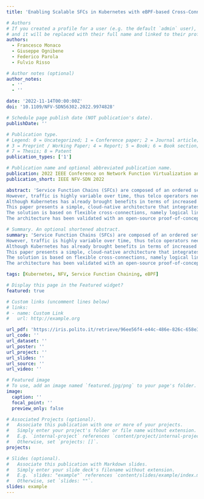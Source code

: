 ```yaml
---
title: 'Enabling Scalable SFCs in Kubernetes with eBPF-based Cross-Connections'

# Authors
# If you created a profile for a user (e.g. the default `admin` user), write the username (folder name) here
# and it will be replaced with their full name and linked to their profile.
authors:
  - Francesco Monaco
  - Giuseppe Ognibene
  - Federico Parola
  - Fulvio Risso

# Author notes (optional)
author_notes:
  - ''
  - ''

date: '2022-11-14T00:00:00Z'
doi: '10.1109/NFV-SDN56302.2022.9974828'

# Schedule page publish date (NOT publication's date).
publishDate: ''

# Publication type.
# Legend: 0 = Uncategorized; 1 = Conference paper; 2 = Journal article;
# 3 = Preprint / Working Paper; 4 = Report; 5 = Book; 6 = Book section;
# 7 = Thesis; 8 = Patent
publication_types: ['1']

# Publication name and optional abbreviated publication name.
publication: 2022 IEEE Conference on Network Function Virtualization and Software Defined Networks (NFV-SDN)
publication_short: IEEE NFV-SDN 2022

abstract: 'Service Function Chains (SFCs) are composed of an ordered set of Network Functions (NFs) that provide network services to the handled traffic.
However, traffic is highly variable over time, thus telco operators need to deploy scalable chains that can quickly and easily adapt to the load fluctuations.
Although Kubernetes has already brought benefits in terms of increased scalability and flexibility to general-purpose applications, it is not natively suitable for network workloads since it lacks some functionalities required by network services.
This paper presents a simple, cloud-native architecture that integrates SFCs in Kubernetes, with the aim of seamlessly leveraging cloud-native features such as horizontal autoscaling.
The solution is based on flexible cross-connections, namely logical links that connect adjacent network functions, which can promptly adapt the distribution of the network traffic to the existing network functions in case of scale in/out events affecting the number of NF instances.
The architecture has been validated with an open-source proof-of-concept implementation based on dedicated Kubernetes operators and an eBPF load balancer, demonstrating the feasibility and the efficiency of the proposed approach.'

# Summary. An optional shortened abstract.
summary: 'Service Function Chains (SFCs) are composed of an ordered set of Network Functions (NFs) that provide network services to the handled traffic.
However, traffic is highly variable over time, thus telco operators need to deploy scalable chains that can quickly and easily adapt to the load fluctuations.
Although Kubernetes has already brought benefits in terms of increased scalability and flexibility to general-purpose applications, it is not natively suitable for network workloads since it lacks some functionalities required by network services.
This paper presents a simple, cloud-native architecture that integrates SFCs in Kubernetes, with the aim of seamlessly leveraging cloud-native features such as horizontal autoscaling.
The solution is based on flexible cross-connections, namely logical links that connect adjacent network functions, which can promptly adapt the distribution of the network traffic to the existing network functions in case of scale in/out events affecting the number of NF instances.
The architecture has been validated with an open-source proof-of-concept implementation based on dedicated Kubernetes operators and an eBPF load balancer, demonstrating the feasibility and the efficiency of the proposed approach.'

tags: [Kubernetes, NFV, Service Function Chaining, eBPF]

# Display this page in the Featured widget?
featured: true

# Custom links (uncomment lines below)
# links:
# - name: Custom Link
#   url: http://example.org

url_pdf: 'https://iris.polito.it/retrieve/96ee56f4-e44c-486e-826c-658e389b4669/author_Enabling%20Scalable%20SFCs%20in%20Kubernetes%20with%20eBPF-based%20Cross-Connections.pdf'
url_code: ''
url_dataset: ''
url_poster: ''
url_project: ''
url_slides: ''
url_source: ''
url_video: ''

# Featured image
# To use, add an image named `featured.jpg/png` to your page's folder.
image:
  caption: ''
  focal_point: ''
  preview_only: false

# Associated Projects (optional).
#   Associate this publication with one or more of your projects.
#   Simply enter your project's folder or file name without extension.
#   E.g. `internal-project` references `content/project/internal-project/index.md`.
#   Otherwise, set `projects: []`.
projects:

# Slides (optional).
#   Associate this publication with Markdown slides.
#   Simply enter your slide deck's filename without extension.
#   E.g. `slides: "example"` references `content/slides/example/index.md`.
#   Otherwise, set `slides: ""`.
slides: example
---
```

